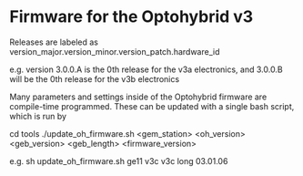 # Firmware for the Optohybrid v3 

Releases are labeled as version_major.version_minor.version_patch.hardware_id

e.g. version 3.0.0.A is the 0th release for the v3a electronics, and 3.0.0.B will be the 0th release for the v3b electronics

Many parameters and settings inside of the Optohybrid firmware are compile-time programmed.  These can be updated with a single bash script, which is run by

cd tools
./update_oh_firmware.sh <gem_station> <oh_version> <geb_version> <geb_length> <firmware_version>

e.g. sh update_oh_firmware.sh ge11 v3c v3c long 03.01.06

